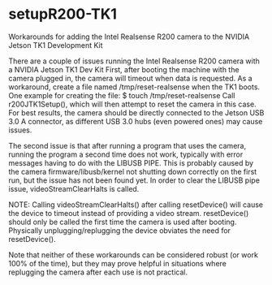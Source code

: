 # setupR200-TK1
Workarounds for adding the Intel Realsense R200 camera to the NVIDIA Jetson TK1 Development Kit

There are a couple of issues running the Intel Realsense R200 camera with a NVIDIA Jetson TK1 Dev Kit
First, after booting the machine with the camera plugged in, the camera will timeout when data is requested.
As a workaround, create a file named /tmp/reset-realsense when the TK1 boots. One example for creating the file:
$ touch /tmp/reset-realsense
Call r200JTK1Setup(), which will then attempt to reset the camera in this case. For best results, the camera
should be directly connected to the Jetson USB 3.0 A connector, as different USB 3.0 hubs (even powered ones) may cause issues.

The second issue is that after running a program that uses the camera, running the program a second time
does not work, typically with error messages having to do with the LIBUSB PIPE. This is probably
caused by the camera firmware/libusb/kernel not shutting down correctly on the first run, but the issue has not
been found yet.
In order to clear the LIBUSB pipe issue, videoStreamClearHalts is called. 

NOTE: Calling videoStreamClearHalts() after calling resetDevice() will cause the device to timeout instead of 
providing a video stream. resetDevice() should only be called the first time the camera is used after booting. Physically 
unplugging/replugging the device obviates the need for resetDevice().

Note that neither of these workarounds can be considered robust (or work 100% of the time), but they may prove helpful
in situations where replugging the camera after each use is not practical.

